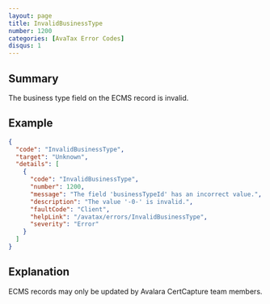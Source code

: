 ```yaml
---
layout: page
title: InvalidBusinessType
number: 1200
categories: [AvaTax Error Codes]
disqus: 1
---
```


## Summary

The business type field on the ECMS record is invalid.

## Example

```json
{
  "code": "InvalidBusinessType",
  "target": "Unknown",
  "details": [
    {
      "code": "InvalidBusinessType",
      "number": 1200,
      "message": "The field 'businessTypeId' has an incorrect value.",
      "description": "The value '-0-' is invalid.",
      "faultCode": "Client",
      "helpLink": "/avatax/errors/InvalidBusinessType",
      "severity": "Error"
    }
  ]
}
```

## Explanation

ECMS records may only be updated by Avalara CertCapture team members.
